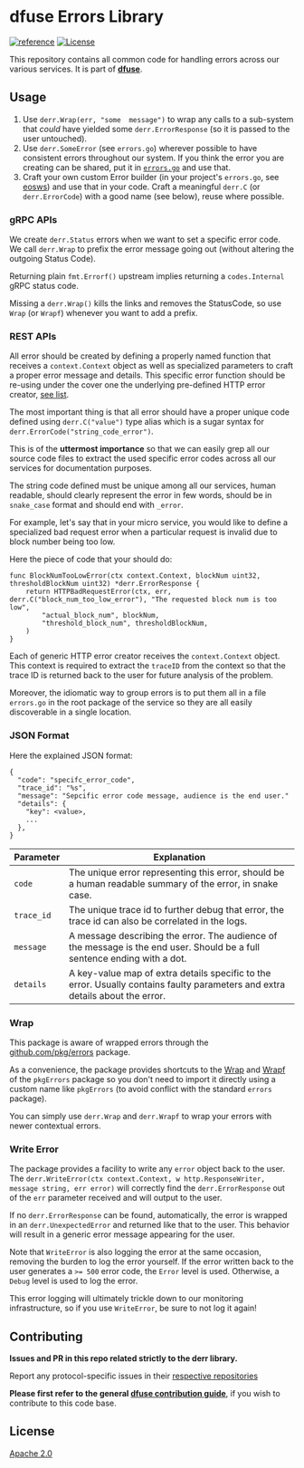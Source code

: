 # dfuse Errors Library
[![reference](https://img.shields.io/badge/godoc-reference-5272B4.svg?style=flat-square)](https://pkg.go.dev/github.com/dfuse-io/derr)
[![License](https://img.shields.io/badge/License-Apache%202.0-blue.svg)](https://opensource.org/licenses/Apache-2.0)

This repository contains all common code for handling errors across our
various services. It is part of **[dfuse](https://github.com/dfuse-io/dfuse)**.


## Usage

1. Use  `derr.Wrap(err, "some  message")`  to  wrap  any calls  to  a
   sub-system that *could* have  yielded some `derr.ErrorResponse` (so
   it is passed to the user untouched).
2. Use `derr.SomeError` (see `errors.go`) wherever possible to have
   consistent errors throughout our system.  If you think the error
   you are creating can be shared, put it in
   [`errors.go`](./errors.go) and use that.
3. Craft your own custom Error builder (in your project's `errors.go`,
   see
   [eosws](https://github.com/dfuse-io/dgraphql/blob/develop/errors.go))
   and use that in your code.  Craft a meaningful `derr.C` (or
   `derr.ErrorCode`) with a good name (see below), reuse where
   possible.

### gRPC APIs

We create `derr.Status` errors when we want to set a specific error
code. We call `derr.Wrap` to prefix the error message going out
(without altering the outgoing Status Code).

Returning plain `fmt.Errorf()` upstream implies returning a
`codes.Internal` gRPC status code.

Missing a `derr.Wrap()` kills the links and removes the StatusCode, so
use `Wrap` (or `Wrapf`) whenever you want to add a prefix.

### REST APIs

All error should be created by defining a properly named function that receives a `context.Context`
object as well as specialized parameters to craft a proper error message and details. This specific
error function should be re-using under the cover one the underlying pre-defined HTTP error creator,
[see list](./errors.go#36).

The most important thing is that all error should have a proper unique code defined using
`derr.C("value")` type alias which is a sugar syntax for `derr.ErrorCode("string_code_error")`.

This is of the **uttermost importance** so that we can easily grep all
our source code files to extract the used specific error codes across all our services
for documentation purposes.

The string code defined must be unique among all our services, human readable,
should clearly represent the error in few words, should be in `snake_case` format and
should end with `_error`.

For example, let's say that in your micro service, you would like to define a specialized
bad request error when a particular request is invalid due to block number being too low.

Here the piece of code that your should do:

```
func BlockNumTooLowError(ctx context.Context, blockNum uint32, thresholdBlockNum uint32) *derr.ErrorResponse {
	return HTTPBadRequestError(ctx, err, derr.C("block_num_too_low_error"), "The requested block num is too low",
        "actual_block_num", blockNum,
        "threshold_block_num", thresholdBlockNum,
    )
}
```

Each of generic HTTP error creator receives the `context.Context` object. This context is required to
extract the `traceID` from the context so that the trace ID is returned back to the user for future
analysis of the problem.

Moreover, the idiomatic way to group errors is to put them all in a file `errors.go` in the root package
of the service so they are all easily discoverable in a single location.

### JSON Format

Here the explained JSON format:

```
{
  "code": "specifc_error_code",
  "trace_id": "%s",
  "message": "Sepcific error code message, audience is the end user."
  "details": {
    "key": <value>,
    ...
  },
}
```

| Parameter | Explanation |
|-|-|
| `code` | The unique error representing this error, should be a human readable summary of the error, in snake case. |
| `trace_id` | The unique trace id to further debug that error, the trace id can also be correlated in the logs. |
| `message` | A message describing the error. The audience of the message is the end user. Should be a full sentence ending with a dot. |
| `details` | A key-value map of extra details specific to the error. Usually contains faulty parameters and extra details about the error. |

### Wrap

This package is aware of wrapped errors through the [github.com/pkg/errors](https://github.com/pkg/errors)
package.

As a convenience, the package provides shortcuts to the [Wrap](https://godoc.org/github.com/pkg/errors#Wrap)
and [Wrapf](https://godoc.org/github.com/pkg/errors#Wrapf) of the `pkgErrors`
package so you don't need to import it directly using a custom name like `pkgErrors` (to avoid
conflict with the standard `errors` package).

You can simply use `derr.Wrap` and `derr.Wrapf` to wrap your errors with newer contextual
errors.

### Write Error

The package provides a facility to write any `error` object back to the user. The
`derr.WriteError(ctx context.Context, w http.ResponseWriter, message string, err error)` will correctly
find the `derr.ErrorResponse` out of the `err` parameter received and will output to the user.

If no `derr.ErrorResponse` can be found, automatically, the error is wrapped in an `derr.UnexpectedError`
and returned like that to the user. This behavior will result in a generic error message appearing
for the user.

Note that `WriteError` is also logging the error at the same occasion, removing the burden to
log the error yourself. If the error written back to the user generates a `>= 500` error code,
the `Error` level is used. Otherwise, a `Debug` level is used to log the error.

This error logging will ultimately trickle down to our monitoring infrastructure, so if you use
`WriteError`, be sure to not log it again!


## Contributing

**Issues and PR in this repo related strictly to the derr library.**

Report any protocol-specific issues in their
[respective repositories](https://github.com/dfuse-io/dfuse#protocols)

**Please first refer to the general
[dfuse contribution guide](https://github.com/dfuse-io/dfuse/blob/master/CONTRIBUTING.md)**,
if you wish to contribute to this code base.


## License

[Apache 2.0](LICENSE)

